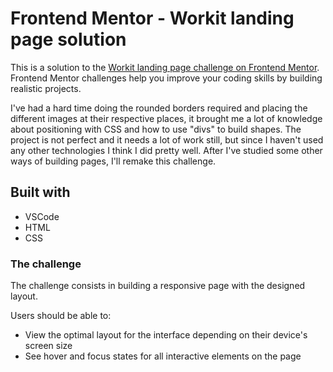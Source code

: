 # Frontend Mentor - Workit landing page solution

This is a solution to the [Workit landing page challenge on Frontend Mentor](https://www.frontendmentor.io/challenges/workit-landing-page-2fYnyle5lu). Frontend Mentor challenges help you improve your coding skills by building realistic projects. 

I've had a hard time doing the rounded borders required and placing the different images at their respective places, it brought me a lot of knowledge about positioning with CSS and how to use "divs" to build shapes. The project is not perfect and it needs a lot of work still, but since I haven't used any other technologies I think I did pretty well. After I've studied some other ways of building pages, I'll remake this challenge.

## Built with

- VSCode
- HTML
- CSS

### The challenge

The challenge consists in building a responsive page with the designed layout.

Users should be able to:

- View the optimal layout for the interface depending on their device's screen size
- See hover and focus states for all interactive elements on the page